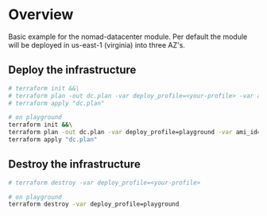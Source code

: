 # Overview

Basic example for the nomad-datacenter module.
Per default the module will be deployed in us-east-1 (virginia) into three AZ's.

## Deploy the infrastructure

```bash
# terraform init &&\
# terraform plan -out dc.plan -var deploy_profile=<your-profile> -var ami_id=<id of the ami to use for consul/ nomad nodes> &&\
# terraform apply "dc.plan"

# on playground
terraform init &&\
terraform plan -out dc.plan -var deploy_profile=playground -var ami_id=ami-1234567890 &&\
terraform apply "dc.plan"
```

## Destroy the infrastructure

```bash
# terraform destroy -var deploy_profile=<your-profile>

# on playground
terraform destroy -var deploy_profile=playground
```
